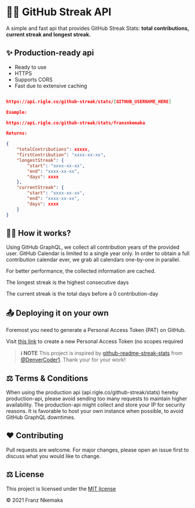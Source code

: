 # 👨‍💻 GitHub Streak API

A simple and fast api that provides GitHub Streak Stats: **total contributions, current streak and longest streak.**

## ✨ Production-ready api

- Ready to use
- HTTPS
- Supports CORS
- Fast due to extensive caching

```json

https://api.rigle.co/github-streak/stats/[GITHUB_USERNAME_HERE]

Example:

https://api.rigle.co/github-streak/stats/franznkemaka

Returns:

{
    "totalContributions": xxxxx,
    "firstContribution": "xxxx-xx-xx",
    "longestStreak": {
        "start": "xxxx-xx-xx",
        "end": "xxxx-xx-xx",
        "days": xxxx
    },
    "currentStreak": {
        "start": "xxxx-xx-xx",
        "end": "xxxx-xx-xx",
        "days": xxxx
    }
}

```

## 🙋‍♂️ How it works?

Using GitHub GraphQL, we collect all contribution years of the provided user. GitHub Calendar is limited to a single year only. In order to obtain a full contribution calendar ever, we grab all calendars one-by-one in parallel.

For better performance, the collected information are cached.

The longest streak is the highest consecutive days

The current streak is the total days before a 0 contribution-day

## 📤 Deploying it on your own

Foremost you need to generate a Personal Access Token (PAT) on GitHub.

Visit [this link](https://github.com/settings/tokens/new?description=GitHub%20Streak%20Stats%20API) to create a new Personal Access Token (no scopes required

> **ℹ NOTE** This project is inspired by [github-readme-streak-stats](https://github.com/DenverCoder1/github-readme-streak-stats) from [@DenverCoder1](https://github.com/DenverCoder1). Thank your for your work!

## ⚖️ Terms & Conditions

When using the production api (api.rigle.co/github-streak/stats) hereby production-api, please avoid sending too many requests to maintain higher availability.
The production-api might collect and store your IP for security reasons.
It is favorable to host your own instance when possible, to avoid GitHub GraphQL downtimes.

## ❤️ Contributing

Pull requests are welcome. For major changes, please open an issue first to discuss what you would like to change.

## ⚖️ License

This project is licensed under the [MIT license](LICENSE)

© 2021 Franz Nkemaka
